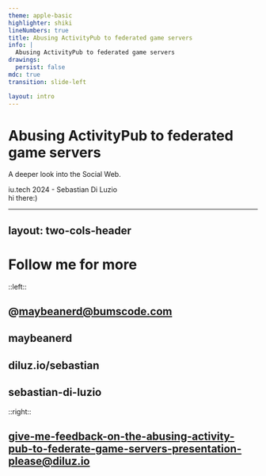 ```yaml
---
theme: apple-basic
highlighter: shiki
lineNumbers: true
title: Abusing ActivityPub to federated game servers
info: |
  Abusing ActivityPub to federated game servers
drawings:
  persist: false
mdc: true
transition: slide-left

layout: intro
---
```


# Abusing ActivityPub to federated game servers

A deeper look into the Social Web.

<div class="absolute bottom-10">
  <span class="font-700">
   iu.tech 2024 - Sebastian Di Luzio
  </span>
</div>

<div class="absolute bottom-10 right-10">
  <span class="font-700 text-3">
    hi there:)
  </span>
</div>

---
layout: two-cols-header
---

# Follow me for more

::left::

## <mdi-mastodon class="text-6" /> @maybeanerd@bumscode.com
## <mdi-github class="text-6" /> maybeanerd
## <mdi-web class="text-6" /> diluz.io/sebastian
## <mdi-linkedin class="text-6" /> sebastian-di-luzio

::right::

## <mdi-email class="text-6" /> give-me-feedback-on-the-abusing-activity-pub-to-federate-game-servers-presentation-please@diluz.io